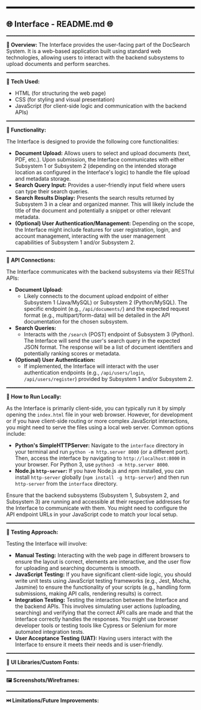 <hr style="border: 2px solid black;">

## 🌐 Interface - README.md 🌐

<hr style="border-top: 1px dashed black;">

**📌 Overview:** The Interface provides the user-facing part of the DocSearch System. It is a web-based application built using standard web technologies, allowing users to interact with the backend subsystems to upload documents and perform searches.

<hr style="border-top: 1px dashed black;">

**🧰 Tech Used:**

* HTML (for structuring the web page)
* CSS (for styling and visual presentation)
* JavaScript (for client-side logic and communication with the backend APIs)

<hr style="border-top: 1px dashed black;">

**🎯 Functionality:**

The Interface is designed to provide the following core functionalities:

* **Document Upload:** Allows users to select and upload documents (text, PDF, etc.). Upon submission, the Interface communicates with either Subsystem 1 or Subsystem 2 (depending on the intended storage location as configured in the Interface's logic) to handle the file upload and metadata storage.
* **Search Query Input:** Provides a user-friendly input field where users can type their search queries.
* **Search Results Display:** Presents the search results returned by Subsystem 3 in a clear and organized manner. This will likely include the title of the document and potentially a snippet or other relevant metadata.
* **(Optional) User Authentication/Management:** Depending on the scope, the Interface might include features for user registration, login, and account management, interacting with the user management capabilities of Subsystem 1 and/or Subsystem 2.

<hr style="border-top: 1px dashed black;">

**🔌 API Connections:**

The Interface communicates with the backend subsystems via their RESTful APIs:

* **Document Upload:**
    * Likely connects to the document upload endpoint of either Subsystem 1 (Java/MySQL) or Subsystem 2 (Python/MySQL). The specific endpoint (e.g., `/api/documents/`) and the expected request format (e.g., multipart/form-data) will be detailed in the API documentation for the chosen subsystem.
* **Search Queries:**
    * Interacts with the `/search` (POST) endpoint of Subsystem 3 (Python). The Interface will send the user's search query in the expected JSON format. The response will be a list of document identifiers and potentially ranking scores or metadata.
* **(Optional) User Authentication:**
    * If implemented, the Interface will interact with the user authentication endpoints (e.g., `/api/users/login`, `/api/users/register`) provided by Subsystem 1 and/or Subsystem 2.

<hr style="border-top: 1px dashed black;">

**🏁 How to Run Locally:**

As the Interface is primarily client-side, you can typically run it by simply opening the `index.html` file in your web browser. However, for development or if you have client-side routing or more complex JavaScript interactions, you might need to serve the files using a local web server. Common options include:

* **Python's SimpleHTTPServer:** Navigate to the `interface` directory in your terminal and run `python -m http.server 8000` (or a different port). Then, access the interface by navigating to `http://localhost:8000` in your browser. For Python 3, use `python3 -m http.server 8000`.
* **Node.js `http-server`:** If you have Node.js and npm installed, you can install `http-server` globally (`npm install -g http-server`) and then run `http-server` from the `interface` directory.

Ensure that the backend subsystems (Subsystem 1, Subsystem 2, and Subsystem 3) are running and accessible at their respective addresses for the Interface to communicate with them. You might need to configure the API endpoint URLs in your JavaScript code to match your local setup.

<hr style="border-top: 1px dashed black;">

**🧪 Testing Approach:**

Testing the Interface will involve:

* **Manual Testing:** Interacting with the web page in different browsers to ensure the layout is correct, elements are interactive, and the user flow for uploading and searching documents is smooth.
* **JavaScript Testing:** If you have significant client-side logic, you should write unit tests using JavaScript testing frameworks (e.g., Jest, Mocha, Jasmine) to ensure the functionality of your scripts (e.g., handling form submissions, making API calls, rendering results) is correct.
* **Integration Testing:** Testing the interaction between the Interface and the backend APIs. This involves simulating user actions (uploading, searching) and verifying that the correct API calls are made and that the Interface correctly handles the responses. You might use browser developer tools or testing tools like Cypress or Selenium for more automated integration tests.
* **User Acceptance Testing (UAT):** Having users interact with the Interface to ensure it meets their needs and is user-friendly.

<hr style="border-top: 1px dashed black;">

**💅 UI Libraries/Custom Fonts:**


<hr style="border-top: 1px dashed black;">

**🖼️ Screenshots/Wireframes:**

<hr style="border-top: 1px dashed black;">

**⏭️ Limitations/Future Improvements:**



